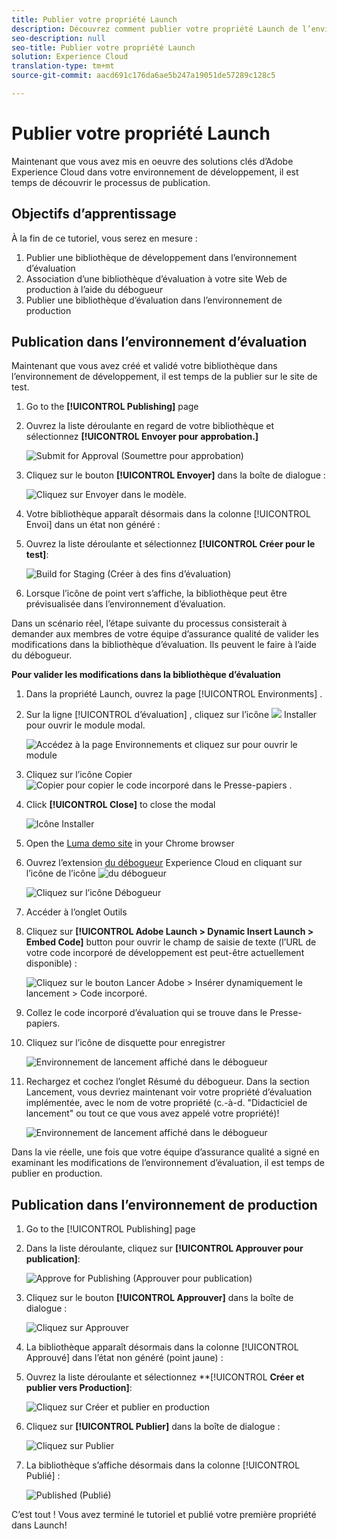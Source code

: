 ```yaml
---
title: Publier votre propriété Launch
description: Découvrez comment publier votre propriété Launch de l’environnement de développement vers les environnements de test et de production. Cette leçon fait partie du didacticiel Mise en oeuvre d’Experience Cloud dans les sites Web avec lancement.
seo-description: null
seo-title: Publier votre propriété Launch
solution: Experience Cloud
translation-type: tm+mt
source-git-commit: aacd691c176da6ae5b247a19051de57289c128c5

---
```



# Publier votre propriété Launch

Maintenant que vous avez mis en oeuvre des solutions clés d’Adobe Experience Cloud dans votre environnement de développement, il est temps de découvrir le processus de publication.

## Objectifs d’apprentissage

À la fin de ce tutoriel, vous serez en mesure :

1. Publier une bibliothèque de développement dans l’environnement d’évaluation
1. Association d’une bibliothèque d’évaluation à votre site Web de production à l’aide du débogueur
1. Publier une bibliothèque d’évaluation dans l’environnement de production

## Publication dans l’environnement d’évaluation

Maintenant que vous avez créé et validé votre bibliothèque dans l’environnement de développement, il est temps de la publier sur le site de test.

1. Go to the **[!UICONTROL Publishing]** page

1. Ouvrez la liste déroulante en regard de votre bibliothèque et sélectionnez **[!UICONTROL Envoyer pour approbation.]**

   ![Submit for Approval (Soumettre pour approbation)](images/publishing-submitForApproval.png)

1. Cliquez sur le bouton **[!UICONTROL Envoyer]** dans la boîte de dialogue :

   ![Cliquez sur Envoyer dans le modèle.](images/publishing-submit.png)

1. Votre bibliothèque apparaît désormais dans la colonne [!UICONTROL Envoi] dans un état non généré :

1. Ouvrez la liste déroulante et sélectionnez **[!UICONTROL Créer pour le test]**:

   ![Build for Staging (Créer à des fins d’évaluation)](images/publishing-buildForStaging.png)

1. Lorsque l’icône de point vert s’affiche, la bibliothèque peut être prévisualisée dans l’environnement d’évaluation.

Dans un scénario réel, l’étape suivante du processus consisterait à demander aux membres de votre équipe d’assurance qualité de valider les modifications dans la bibliothèque d’évaluation. Ils peuvent le faire à l’aide du débogueur.

**Pour valider les modifications dans la bibliothèque d’évaluation**

1. Dans la propriété Launch, ouvrez la page [!UICONTROL Environments] .

1. Sur la ligne [!UICONTROL d’évaluation] , cliquez sur l’icône ![](images/launch-installIcon.png) Installer pour ouvrir le module modal.

   ![Accédez à la page Environnements et cliquez sur pour ouvrir le module](images/publishing-getStagingCode.png)

1. Cliquez sur l’icône Copier ![Copier pour copier le code incorporé dans le Presse-papiers](images/launch-copyIcon.png) .

1. Click **[!UICONTROL Close]** to close the modal

   ![Icône Installer](images/publishing-copyStagingCode.png)

1. Open the [Luma demo site](https://luma.enablementadobe.com/content/luma/us/en.html) in your Chrome browser

1. Ouvrez l’extension [du débogueur](https://chrome.google.com/webstore/detail/adobe-experience-cloud-de/ocdmogmohccmeicdhlhhgepeaijenapj) Experience Cloud en cliquant sur l’icône de l’icône ![du](images/icon-debugger.png) débogueur

   ![Cliquez sur l’icône Débogueur](images/switchEnvironments-openDebugger.png)

1. Accéder à l’onglet Outils

1. Cliquez sur **[!UICONTROL Adobe Launch &gt; Dynamic Insert Launch &gt; Embed Code]** button pour ouvrir le champ de saisie de texte (l’URL de votre code incorporé de développement est peut-être actuellement disponible) :

   ![Cliquez sur le bouton Lancer Adobe &gt; Insérer dynamiquement le lancement &gt; Code incorporé.](images/switchEnvironments-debugger-editEmbedCode.png)

1. Collez le code incorporé d’évaluation qui se trouve dans le Presse-papiers.

1. Cliquez sur l’icône de disquette pour enregistrer

   ![Environnement de lancement affiché dans le débogueur](images/switchEnvironments-debugger-save.png)

1. Rechargez et cochez l’onglet Résumé du débogueur. Dans la section Lancement, vous devriez maintenant voir votre propriété d’évaluation implémentée, avec le nom de votre propriété (c.-à-d. "Didacticiel de lancement" ou tout ce que vous avez appelé votre propriété)!

   ![Environnement de lancement affiché dans le débogueur](images/publishing-debugger-staging.png)

Dans la vie réelle, une fois que votre équipe d’assurance qualité a signé en examinant les modifications de l’environnement d’évaluation, il est temps de publier en production.

## Publication dans l’environnement de production

1. Go to the [!UICONTROL Publishing] page

1. Dans la liste déroulante, cliquez sur **[!UICONTROL Approuver pour publication]**:

   ![Approve for Publishing (Approuver pour publication)](images/publishing-approveForPublishing.png)

1. Cliquez sur le bouton **[!UICONTROL Approuver]** dans la boîte de dialogue :

   ![Cliquez sur Approuver](images/publishing-approve.png)

1. La bibliothèque apparaît désormais dans la colonne [!UICONTROL Approuvé] dans l’état non généré (point jaune) :

1. Ouvrez la liste déroulante et sélectionnez **[!UICONTROL **Créer et publier vers Production]**:

   ![Cliquez sur Créer et publier en production](images/publishing-buildAndPublishToProduction.png)

1. Cliquez sur **[!UICONTROL Publier]** dans la boîte de dialogue :

   ![Cliquez sur Publier](images/publishing-publish.png)

1. La bibliothèque s’affiche désormais dans la colonne [!UICONTROL Publié] :

   ![Published](images/publishing-published.png) (Publié)

C’est tout ! Vous avez terminé le tutoriel et publié votre première propriété dans Launch!